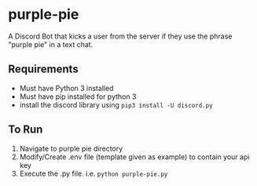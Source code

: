 # purple-pie
A Discord Bot that kicks a user from the server if they use the phrase "purple pie" in a text chat.

## Requirements
- Must have Python 3 installed
- Must have pip installed for python 3
- install the discord library using ```pip3 install -U discord.py```

## To Run
1. Navigate to purple pie directory
2. Modify/Create .env file (template given as example) to contain your api key
3. Execute the .py file. i.e. ```python purple-pie.py```
